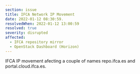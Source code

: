 ```yaml
---
section: issue
title: IFCA Network IP Movement
date: 2022-01-12 08:30:59.
resolvedWhen: 2022-01-12 13:00:59
resolved: true
severity: disrupted
affected:
  - IFCA repository mirror
  - OpenStack Dashboard (Horizon)
---
```

IFCA IP movement afecting a couple of names repo.ifca.es and portal.cloud.ifca.es.
